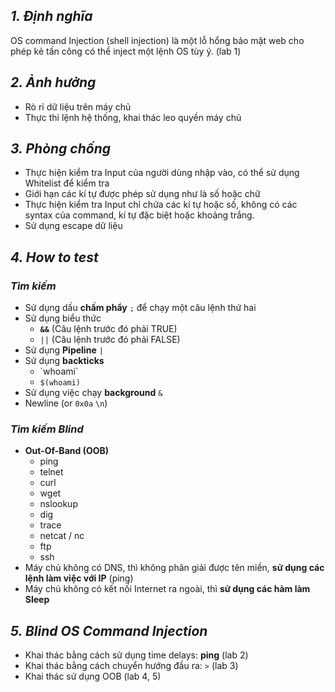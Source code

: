 ## **_1. Định nghĩa_**

OS command Injection (shell injection) là một lỗ hổng bảo mật web cho phép kẻ tấn công có thể inject một lệnh OS tùy ý.
(lab 1)

## **_2. Ảnh hưởng_**

- Rò rỉ dữ liệu trên máy chủ
- Thực thi lệnh hệ thống, khai thác leo quyền máy chủ

## **_3. Phòng chống_**

- Thực hiện kiểm tra Input của người dùng nhập vào, có thể sử dụng Whitelist để kiểm tra
- Giới hạn các kí tự được phép sử dụng như là số hoặc chữ
- Thực hiện kiểm tra Input chỉ chứa các kí tự hoặc số, không có các syntax của command, kí tự đặc biệt hoặc khoảng trắng.
- Sử dụng escape dữ liệu

## **_4. How to test_**

### **_Tìm kiếm_**
- Sử dụng dấu **chấm phẩy** `;` để chạy một câu lệnh thứ hai
- Sử dụng biểu thức
  - **`&&`** (Câu lệnh trước đó phải TRUE)
  - `||` (Câu lệnh trước đó phải FALSE)
- Sử dụng **Pipeline** `|`
- Sử dụng **backticks**
  - \`whoami\`
  - `$(whoami)`
- Sử dụng việc chạy **background** `&`
- Newline (or `0x0a` `\n`)

### **_Tìm kiếm Blind_**

- **Out-Of-Band (OOB)**
  - ping
  - telnet
  - curl
  - wget
  - nslookup
  - dig
  - trace
  - netcat / nc
  - ftp
  - ssh
- Máy chủ không có DNS, thì không phân giải được tên miền, **sử dụng các lệnh làm việc với IP** (ping)
- Máy chủ không có kết nối Internet ra ngoài, thì **sử dụng các hàm làm Sleep**

## **_5. Blind OS Command Injection_**

- Khai thác bằng cách sử dụng time delays: **ping** (lab 2)
- Khai thác bằng cách chuyển hướng đầu ra: `>` (lab 3)
- Khai thác sử dụng OOB (lab 4, 5)

